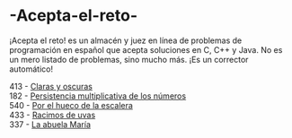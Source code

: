 # -Acepta-el-reto-
¡Acepta el reto! es un almacén y juez en línea de problemas de programación en español que acepta soluciones en C, C++ y Java.  No es un mero listado de problemas, sino mucho más. ¡Es un corrector automático!


413 - [Claras y oscuras](/src/com/company/p413.java) 
<br>
182 - [Persistencia multiplicativa de los números](/src/com/company/P182.java)
<br>
540 - [Por el hueco de la escalera](/src/com/company/Ejercicio540.java)
<br>
433 - [Racimos de uvas](/src/com/company/Ejercicio433.java)
<br>
337 - [La abuela María](src/com/company/P337.java)
